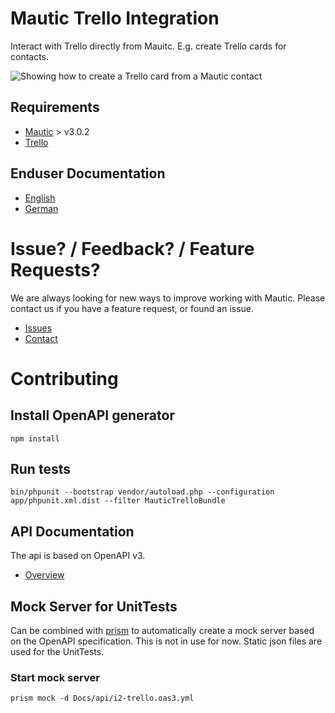 # Mautic Trello Integration

Interact with Trello directly from Mauitc. E.g. create Trello cards for contacts.

![Showing how to create a Trello card from a Mautic contact](https://www.idea2.ch/wp-content/uploads/2020/09/Create-Trello-card-from-Mautic-contact-optimized-c20.gif)

## Requirements

- [Mautic](https://www.mautic.org) > v3.0.2
- [Trello](https://www.trello.com)

## Enduser Documentation

- [English](Docs/enduser/Docs.en.md)
- [German](Docs/enduser/Docs.de.md)

# Issue? / Feedback? / Feature Requests?

We are always looking for new ways to improve working with Mautic. Please contact us if you have a feature request, or found an issue.

- [Issues](https://github.com/adiux/mautic-trello/issues)
- [Contact](https://www.idea2.ch/en/contact/)

# Contributing

## Install OpenAPI generator

```
npm install
```

## Run tests

```
bin/phpunit --bootstrap vendor/autoload.php --configuration app/phpunit.xml.dist --filter MauticTrelloBundle
```

## API Documentation

The api is based on OpenAPI v3.

- [Overview](Openapi/README.md)

## Mock Server for UnitTests

Can be combined with [prism](https://github.com/stoplightio/prism) to automatically create a mock server based on the OpenAPI specification. This is not in use for now. Static json files are used for the UnitTests.

### Start mock server

```
prism mock -d Docs/api/i2-trello.oas3.yml
```

